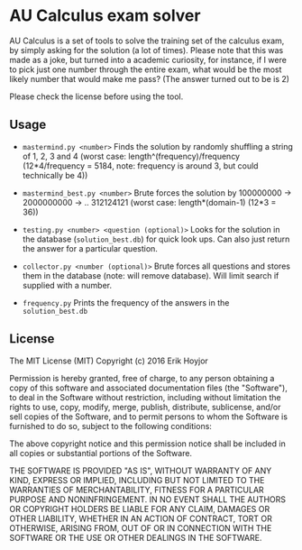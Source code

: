 # AU Calculus exam solver

AU Calculus is a set of tools to solve the training set of the calculus exam, by simply asking for the solution (a lot of times). Please note that this was made as a joke, but turned into a academic curiosity, for instance, if I were to pick just one number through the entire exam, what would be the most likely number that would make me pass? (The answer turned out to be is 2)

Please check the license before using the tool.

## Usage
* `mastermind.py <number>`
Finds the solution by randomly shuffling a string of 1, 2, 3 and 4 (worst case: length^(frequency)/frequency (12\*4/frequency = 5184, note: frequency is around 3, but could technically be 4))

* `mastermind_best.py <number>` Brute forces the solution by 100000000 -> 2000000000 -> .. 312124121 (worst case: length\*(domain-1) (12\*3 = 36))

* `testing.py <number> <question (optional)>` Looks for the solution in the database (`solution_best.db`) for quick look ups. Can also just return the answer for a particular question.

* `collector.py <number (optional)>` Brute forces all questions and stores them in the database (note: will remove database). Will limit search if supplied with a number.

* `frequency.py` Prints the frequency of the answers in the `solution_best.db`

## License
The MIT License (MIT)
Copyright (c) 2016 Erik Hoyjor

Permission is hereby granted, free of charge, to any person obtaining a copy of this software and associated documentation files (the "Software"), to deal in the Software without restriction, including without limitation the rights to use, copy, modify, merge, publish, distribute, sublicense, and/or sell copies of the Software, and to permit persons to whom the Software is furnished to do so, subject to the following conditions:

The above copyright notice and this permission notice shall be included in all copies or substantial portions of the Software.

THE SOFTWARE IS PROVIDED "AS IS", WITHOUT WARRANTY OF ANY KIND, EXPRESS OR IMPLIED, INCLUDING BUT NOT LIMITED TO THE WARRANTIES OF MERCHANTABILITY, FITNESS FOR A PARTICULAR PURPOSE AND NONINFRINGEMENT. IN NO EVENT SHALL THE AUTHORS OR COPYRIGHT HOLDERS BE LIABLE FOR ANY CLAIM, DAMAGES OR OTHER LIABILITY, WHETHER IN AN ACTION OF CONTRACT, TORT OR OTHERWISE, ARISING FROM, OUT OF OR IN CONNECTION WITH THE SOFTWARE OR THE USE OR OTHER DEALINGS IN THE SOFTWARE.
